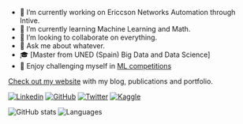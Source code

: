 - 🔭 I’m currently working on Ericcson Networks Automation through Intive.
- 🌱 I’m currently learning Machine Learning and Math.
- 👯 I’m looking to collaborate on everything.
- 💬 Ask me about whatever.
- 🎓 [Master from UNED (Spain) Big Data and Data Science]
- 🏅 Enjoy challenging myself in [ML competitions](https://www.kaggle.com/javierluengo)

[Check out my website](https://fjavierluengo.es/) with my blog, publications and portfolio.

[![Linkedin](https://img.shields.io/badge/-LinkedIn-306EA8?style=flat&logo=Linkedin&logoColor=white&link=https://www.linkedin.com/in/javier-luengo/)](https://www.linkedin.com/in/javier-luengo/) 
[![GitHub](https://img.shields.io/badge/-GitHub-2F2F2F?style=flat&logo=github&logoColor=white&link=https://github.com/fraluegut)](https://github.com/fraluegut)
[![Twitter](https://img.shields.io/badge/-Twitter-4B9AE5?style=flat&logo=Twitter&logoColor=white&link=https://twitter.com/FcoJavierLuengo)](https://twitter.com/FcoJavierLuengo)
[![Kaggle](https://img.shields.io/badge/-Kaggle-5DB0DB?style=flat&logo=Kaggle&logoColor=white&link=https://www.kaggle.com/javierluengo)](https://www.kaggle.com/javierluengo)


![GitHub stats](https://github-readme-stats.vercel.app/api?username=fraluegut&show_icons=true&count_private=true&theme=algolia&hide_rank=true&custom_title=GitHub%20Stats&include_all_commits=true&hide=issues,contribs&hide_title=false&line_height=24&card_width=285)
![Languages](https://github-readme-stats.vercel.app/api/top-langs/?username=fraluegut&layout=compact&hide=jupyter%20notebook&theme=algolia&custom_title=Top%20Languages&langs_count=4)
